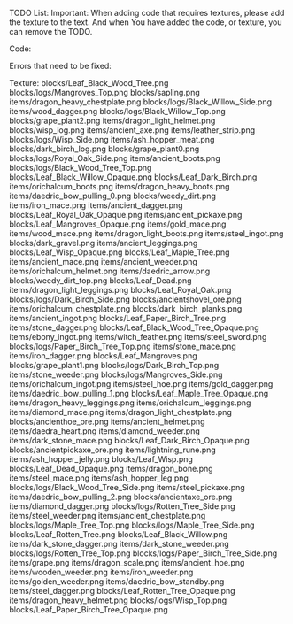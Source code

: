 TODO List:
Important:	When adding code that requires textures, please add the texture to the text. 
			And when You have added the code, or texture, you can remove the TODO.
		

 
Code:




Errors that need to be fixed:





Texture:
blocks/Leaf_Black_Wood_Tree.png
blocks/logs/Mangroves_Top.png
blocks/sapling.png
items/dragon_heavy_chestplate.png
blocks/logs/Black_Willow_Side.png
items/wood_dagger.png
blocks/logs/Black_Willow_Top.png
blocks/grape_plant2.png
items/dragon_light_helmet.png
blocks/wisp_log.png
items/ancient_axe.png
items/leather_strip.png
blocks/logs/Wisp_Side.png
items/ash_hopper_meat.png
blocks/dark_birch_log.png
blocks/grape_plant0.png
blocks/logs/Royal_Oak_Side.png
items/ancient_boots.png
blocks/logs/Black_Wood_Tree_Top.png
blocks/Leaf_Black_Willow_Opaque.png
blocks/Leaf_Dark_Birch.png
items/orichalcum_boots.png
items/dragon_heavy_boots.png
items/daedric_bow_pulling_0.png
blocks/weedy_dirt.png
items/iron_mace.png
items/ancient_dagger.png
blocks/Leaf_Royal_Oak_Opaque.png
items/ancient_pickaxe.png
blocks/Leaf_Mangroves_Opaque.png
items/gold_mace.png
items/wood_mace.png
items/dragon_light_boots.png
items/steel_ingot.png
blocks/dark_gravel.png
items/ancient_leggings.png
blocks/Leaf_Wisp_Opaque.png
blocks/Leaf_Maple_Tree.png
items/ancient_mace.png
items/ancient_weeder.png
items/orichalcum_helmet.png
items/daedric_arrow.png
blocks/weedy_dirt_top.png
blocks/Leaf_Dead.png
items/dragon_light_leggings.png
blocks/Leaf_Royal_Oak.png
blocks/logs/Dark_Birch_Side.png
blocks/ancientshovel_ore.png
items/orichalcum_chestplate.png
blocks/dark_birch_planks.png
items/ancient_ingot.png
blocks/Leaf_Paper_Birch_Tree.png
items/stone_dagger.png
blocks/Leaf_Black_Wood_Tree_Opaque.png
items/ebony_ingot.png
items/witch_feather.png
items/steel_sword.png
blocks/logs/Paper_Birch_Tree_Top.png
items/stone_mace.png
items/iron_dagger.png
blocks/Leaf_Mangroves.png
blocks/grape_plant1.png
blocks/logs/Dark_Birch_Top.png
items/stone_weeder.png
blocks/logs/Mangroves_Side.png
items/orichalcum_ingot.png
items/steel_hoe.png
items/gold_dagger.png
items/daedric_bow_pulling_1.png
blocks/Leaf_Maple_Tree_Opaque.png
items/dragon_heavy_leggings.png
items/orichalcum_leggings.png
items/diamond_mace.png
items/dragon_light_chestplate.png
blocks/ancienthoe_ore.png
items/ancient_helmet.png
items/daedra_heart.png
items/diamond_weeder.png
items/dark_stone_mace.png
blocks/Leaf_Dark_Birch_Opaque.png
blocks/ancientpickaxe_ore.png
items/lightning_rune.png
items/ash_hopper_jelly.png
blocks/Leaf_Wisp.png
blocks/Leaf_Dead_Opaque.png
items/dragon_bone.png
items/steel_mace.png
items/ash_hopper_leg.png
blocks/logs/Black_Wood_Tree_Side.png
items/steel_pickaxe.png
items/daedric_bow_pulling_2.png
blocks/ancientaxe_ore.png
items/diamond_dagger.png
blocks/logs/Rotten_Tree_Side.png
items/steel_weeder.png
items/ancient_chestplate.png
blocks/logs/Maple_Tree_Top.png
blocks/logs/Maple_Tree_Side.png
blocks/Leaf_Rotten_Tree.png
blocks/Leaf_Black_Willow.png
items/dark_stone_dagger.png
items/dark_stone_weeder.png
blocks/logs/Rotten_Tree_Top.png
blocks/logs/Paper_Birch_Tree_Side.png
items/grape.png
items/dragon_scale.png
items/ancient_hoe.png
items/wooden_weeder.png
items/iron_weeder.png
items/golden_weeder.png
items/daedric_bow_standby.png
items/steel_dagger.png
blocks/Leaf_Rotten_Tree_Opaque.png
items/dragon_heavy_helmet.png
blocks/logs/Wisp_Top.png
blocks/Leaf_Paper_Birch_Tree_Opaque.png

 


